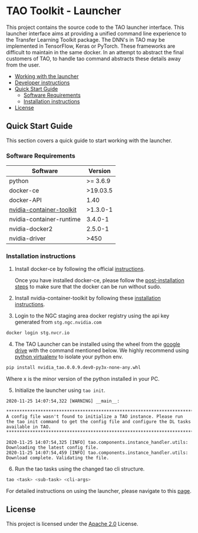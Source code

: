 # TAO Toolkit - Launcher

This project contains the source code to the TAO launcher interface. This launcher interface aims at providing a unified command line experience to the Transfer Learning Toolkit package.
The DNN's in TAO may be implemented in TensorFlow, Keras or PyTorch. These frameworks are difficult to maintain in the same docker. In an attempt to abstract the final customers of TAO, to handle tao command abstracts these details away from the user.

- [Working with the launcher](docs/working_with_the_launcher.md)
- [Developer instructions](docs/developer_instructions.md)
- [Quick Start Guide](#quick-start-guide)
  - [Software Requirements](#software-requirements)
  - [Installation instructions](#installation-instructions)
- [License](#license)

## Quick Start Guide <a name="quick_start_guide"></a>

This section covers a quick guide to start working with the launcher.

### Software Requirements <a name="software_requirements"></a>

| Software | Version |
| ---- | ------- |
| python | >= 3.6.9 |
| docker-ce | >19.03.5 |
| docker-API | 1.40 |
| [nvidia-container-toolkit](https://docs.nvidia.com/datacenter/cloud-native/container-toolkit/overview.html)| >1.3.0-1 |
| nvidia-container-runtime | 3.4.0-1 |
| nvidia-docker2 | 2.5.0-1 |
| nvidia-driver | >450 |

### Installation instructions <a name="installation_instructions"></a>

1. Install docker-ce by following the official [instructions](https://docs.docker.com/engine/install/).

   Once you have installed docker-ce, please follow the [post-installation steps](https://docs.docker.com/engine/install/linux-postinstall/) to make sure that the docker can be run without sudo.

2. Install nvidia-container-toolkit by following these [installation instructions](https://docs.nvidia.com/datacenter/cloud-native/container-toolkit/install-guide.html).

3. Login to the NGC staging area docker registry using the api key generated from `stg.ngc.nvidia.com`

```sh
docker login stg.nvcr.io
```

4. The TAO Launcher can be installed using the wheel from the [google drive](https://drive.google.com/drive/u/1/folders/1-r-Tq6vgyVnb1YsZppteCu9M-zss0Xcs) 
with the command mentioned below. We highly recommend using [python virtualenv](https://python-guide-cn.readthedocs.io/en/latest/dev/virtualenvs.html) to isolate your python env.

```sh
pip install nvidia_tao.0.0.9.dev0-py3x-none-any.whl
```

  Where x is the minor version of the python installed in your PC.

5. Initialize the launcher using `tao init`.

``` {ignore}
2020-11-25 14:07:54,322 [WARNING] __main__: 

************************************************************************************************************************************************************
A config file wasn't found to initialize a TAO instance. Please run the tao init command to get the config file and configure the DL tasks available in TAO.
************************************************************************************************************************************************************

2020-11-25 14:07:54,325 [INFO] tao.components.instance_handler.utils: Downloading the latest config file.
2020-11-25 14:07:54,459 [INFO] tao.components.instance_handler.utils: Download complete. Validating the file.
```

6. Run the tao tasks using the changed tao cli structure.

```sh
tao <task> <sub-task> <cli-args>
```

For detailed instructions on using the launcher, please navigate to this [page](docs/working_with_the_launcher.md).

## <a name='license'></a>License

This project is licensed under the [Apache 2.0](./LICENSE) License.
